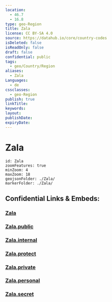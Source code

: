 ```yaml
---
location:
  - 46.7
  - 16.8
type: geo-Region
title: Zala
license: CC BY-SA 4.0
source: https://datahub.io/core/country-codes
isDeleted: false
isReadOnly: false
draft: false
confidential: public
tags:
  - geo/Country/Region
aliases:
  - Zala
Languages:
  - de
cssclasses:
  - geo-Region
publish: true
linkTitle:
keywords:
layout:
publishDate:
expiryDate:
---
```


# Zala

```leaflet
id: Zala
zoomFeatures: true 
minZoom: 4 
maxZoom: 18
geojsonFolder: ./Zala/
markerFolder: ./Zala/
```


## Confidential Links & Embeds: 

### [Zala](/_Standards/Earth/Continent/Europe/Europe~East/Hungary/Counties~Hungary/Zala.md) 

### [Zala.public](/_public/Earth/Continent/Europe/Europe~East/Hungary/Counties~Hungary/Zala.public.md) 

### [Zala.internal](/_internal/Earth/Continent/Europe/Europe~East/Hungary/Counties~Hungary/Zala.internal.md) 

### [Zala.protect](/_protect/Earth/Continent/Europe/Europe~East/Hungary/Counties~Hungary/Zala.protect.md) 

### [Zala.private](/_private/Earth/Continent/Europe/Europe~East/Hungary/Counties~Hungary/Zala.private.md) 

### [Zala.personal](/_personal/Earth/Continent/Europe/Europe~East/Hungary/Counties~Hungary/Zala.personal.md) 

### [Zala.secret](/_secret/Earth/Continent/Europe/Europe~East/Hungary/Counties~Hungary/Zala.secret.md)

